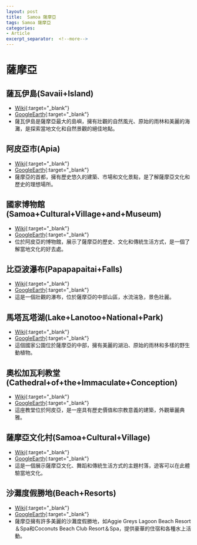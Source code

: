 ```yaml
---
layout: post
title:  Samoa 薩摩亞
tags: Samoa 薩摩亞 
categories:
- Article
excerpt_separator:  <!--more-->
---
```

# 薩摩亞
## 薩瓦伊島(Savaii+Island)
- [Wiki](https://zh.wikipedia.org/w/index.php?search=Savaii+Island "Wiki"){:target="_blank"} 
- [GoogleEarth](https://earth.google.com/web/search/Savaii+Island "GoogleEarth"){:target="_blank"} 
- 薩瓦伊島是薩摩亞最大的島嶼，擁有壯觀的自然風光、原始的雨林和美麗的海灘，是探索當地文化和自然景觀的絕佳地點。

## 阿皮亞市(Apia)
- [Wiki](https://zh.wikipedia.org/w/index.php?search=Apia "Wiki"){:target="_blank"} 
- [GoogleEarth](https://earth.google.com/web/search/Apia "GoogleEarth"){:target="_blank"} 
- 薩摩亞的首都，擁有歷史悠久的建築、市場和文化景點，是了解薩摩亞文化和歷史的理想場所。

## 國家博物館(Samoa+Cultural+Village+and+Museum)
- [Wiki](https://zh.wikipedia.org/w/index.php?search=Samoa+Cultural+Village+and+Museum "Wiki"){:target="_blank"} 
- [GoogleEarth](https://earth.google.com/web/search/Samoa+Cultural+Village+and+Museum "GoogleEarth"){:target="_blank"} 
- 位於阿皮亞的博物館，展示了薩摩亞的歷史、文化和傳統生活方式，是一個了解當地文化的好去處。

## 比亞波瀑布(Papapapaitai+Falls)
- [Wiki](https://zh.wikipedia.org/w/index.php?search=Papapapaitai+Falls "Wiki"){:target="_blank"} 
- [GoogleEarth](https://earth.google.com/web/search/Papapapaitai+Falls "GoogleEarth"){:target="_blank"} 
- 這是一個壯觀的瀑布，位於薩摩亞的中部山區，水流湍急，景色壯麗。

## 馬塔瓦塔湖(Lake+Lanotoo+National+Park)
- [Wiki](https://zh.wikipedia.org/w/index.php?search=Lake+Lanotoo+National+Park "Wiki"){:target="_blank"} 
- [GoogleEarth](https://earth.google.com/web/search/Lake+Lanotoo+National+Park "GoogleEarth"){:target="_blank"} 
- 這個國家公園位於薩摩亞的中部，擁有美麗的湖泊、原始的雨林和多樣的野生動植物。

## 奧松加瓦利教堂(Cathedral+of+the+Immaculate+Conception)
- [Wiki](https://zh.wikipedia.org/w/index.php?search=Cathedral+of+the+Immaculate+Conception "Wiki"){:target="_blank"} 
- [GoogleEarth](https://earth.google.com/web/search/Cathedral+of+the+Immaculate+Conception "GoogleEarth"){:target="_blank"} 
- 這座教堂位於阿皮亞，是一座具有歷史價值和宗教意義的建築，外觀華麗典雅。

## 薩摩亞文化村(Samoa+Cultural+Village)
- [Wiki](https://zh.wikipedia.org/w/index.php?search=Samoa+Cultural+Village "Wiki"){:target="_blank"} 
- [GoogleEarth](https://earth.google.com/web/search/Samoa+Cultural+Village "GoogleEarth"){:target="_blank"} 
- 這是一個展示薩摩亞文化、舞蹈和傳統生活方式的主題村落，遊客可以在此體驗當地文化。

## 沙灘度假勝地(Beach+Resorts)
- [Wiki](https://zh.wikipedia.org/w/index.php?search=Beach+Resorts "Wiki"){:target="_blank"} 
- [GoogleEarth](https://earth.google.com/web/search/Beach+Resorts "GoogleEarth"){:target="_blank"} 
- 薩摩亞擁有許多美麗的沙灘度假勝地，如Aggie Greys Lagoon Beach Resort＆Spa和Coconuts Beach Club Resort＆Spa，提供豪華的住宿和各種水上活動。

